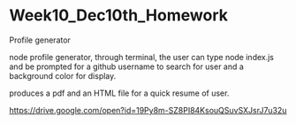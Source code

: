 # Week10_Dec10th_Homework
Profile generator


node profile generator, through terminal, the user can type node index.js and be prompted for a github username to search for user and a background color for display.

produces a pdf and an HTML file for a quick resume of user.

https://drive.google.com/open?id=19Py8m-SZ8PI84KsouQSuvSXJsrJ7u32u


